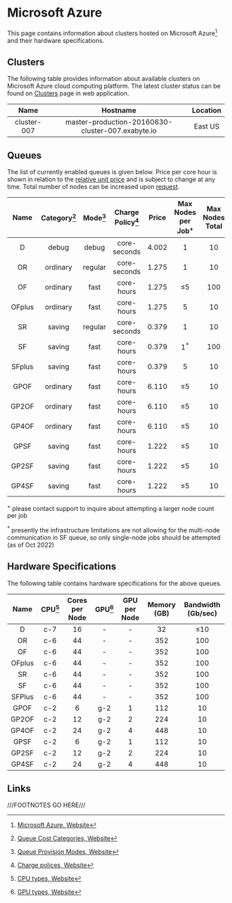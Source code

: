 # Microsoft Azure

This page contains information about clusters hosted on Microsoft Azure[^1] and their hardware specifications.

## Clusters

The following table provides information about available clusters on Microsoft Azure cloud computing platform. The latest cluster status can be found on <a href="https://platform.mat3ra.com/clusters" target="_blank">Clusters</a> page in web application.

| Name        | Hostname                                          | Location |
| :---:       | :---:                                             | :---:    |
| cluster-007 | master-production-20160630-cluster-007.exabyte.io | East US  |

## Queues

The list of currently enabled queues is given below. Price per core hour is shown in relation to the [relative unit price](../../pricing/service-levels.md#comparison-table) and is subject to change at any time. Total number of nodes can be increased upon [request](../../ui/support.md). 

| Name  | Category[^2] | Mode[^3] | Charge Policy[^4] | Price                   | Max Nodes per Job<sup>+</sup> | Max Nodes Total   |
| :---: | :---:        | :---:    | :---:             | :---:                   | :---:                         | :---:             |
| D     | debug        | debug    | core-seconds      | 4.002                   | 1                             | 10                |
| OR    | ordinary     | regular  | core-seconds      | 1.275                   | 1                             | 10                |
| OF    | ordinary     | fast     | core-hours        | 1.275                   | &le;5                         | 100               |
| OFplus| ordinary     | fast     | core-hours        | 1.275                   | 5                             | 10                |
| SR    | saving       | regular  | core-seconds      | 0.379                   | 1                             | 10                |
| SF    | saving       | fast     | core-hours        | 0.379                   | 1<sup>*</sup>                 | 100               |
| SFplus   | saving       | fast     | core-hours     | 0.379                   | 5                             | 10                |
| GPOF  | ordinary     | fast     | core-hours        | 6.110                   | &le;5                         | 10                |
| GP2OF | ordinary     | fast     | core-hours        | 6.110                   | &le;5                         | 10                |
| GP4OF | ordinary     | fast     | core-hours        | 6.110                   | &le;5                         | 10                |
| GPSF  | saving       | fast     | core-hours        | 1.222                   | &le;5                         | 10                |
| GP2SF | saving       | fast     | core-hours        | 1.222                   | &le;5                         | 10                |
| GP4SF | saving       | fast     | core-hours        | 1.222                   | &le;5                         | 10                |

<sup>+</sup> please contact support to inquire about attempting a larger node count per job

<sup>*</sup> presently the infrastructure limitations are not allowing for the multi-node communication in SF queue, so only single-node jobs should be attempted (as of Oct 2022)


## Hardware Specifications

The following table contains hardware specifications for the above queues. 

| Name  | CPU[^5] | Cores per Node | GPU[^6] | GPU per Node | Memory (GB) | Bandwidth (Gb/sec) |
| :---: | :---:        | :---:      | :---:        | :---:    | :---:       | :---:            |
| D     | c-7          | 16         | -            | -        | 32          | &le;10           |
| OR    | c-6          | 44         | -            | -        | 352         | 100             |
| OF    | c-6          | 44         | -            | -        | 352         | 100             |
| OFplus| c-6          | 44         | -            | -        | 352         | 100             |
| SR    | c-6          | 44         | -            | -        | 352         | 100            |
| SF    | c-6          | 44         | -            | -        | 352         | 100            |
| SFPlus| c-6          | 44         | -            | -        | 352         | 100            |
| GPOF  | c-2          | 6          | g-2          | 1        | 112         | 10               |
| GP2OF | c-2          | 12         | g-2          | 2        | 224         | 10               |
| GP4OF | c-2          | 24         | g-2          | 4        | 448         | 10               |
| GPSF  | c-2          | 6          | g-2          | 1        | 112         | 10               |
| GP2SF | c-2          | 12         | g-2          | 2        | 224         | 10               |
| GP4SF | c-2          | 24         | g-2          | 4        | 448         | 10               |

## Links

[^1]: [Microsoft Azure, Website](https://azure.microsoft.com/en-us/)

[^2]: [Queue Cost Categories, Website](../resource/category.md#cost-categories)

[^3]: [Queue Provision Modes, Website](../resource/category.md#provision-modes)

[^4]: [Charge polices, Website](../resource/queues.md#charge-policies)

[^5]: [CPU types, Website](hardware.md#cpu-types)

[^6]: [GPU types, Website](hardware.md#gpu-types)

[^7]: [Azure high performance compute virtual machines, Website](https://docs.microsoft.com/en-us/azure/virtual-machines/linux/sizes-hpc)

///FOOTNOTES GO HERE///
